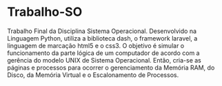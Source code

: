 # Trabalho-SO
Trabalho Final da Disciplina Sistema Operacional.
Desenvolvido na Linguagem Python, utiliza a biblioteca dash, o framework laravel, a linguagem de marcação html5 e o css3.
O objetivo é simular o funcionamento da parte lógica de um computador de acordo com a gerência do modelo UNIX de Sistema Operacional.
Então, cria-se as páginas e processos para ocorrer o gerenciamento da Memória RAM, do Disco, da Memória Virtual e o Escalonamento de Processos.
